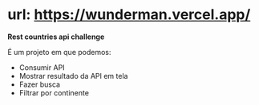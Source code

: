 # url: https://wunderman.vercel.app/

**Rest countries api challenge**

É um projeto em que podemos:

* Consumir API
* Mostrar resultado da API em tela
* Fazer busca
* Filtrar por continente

